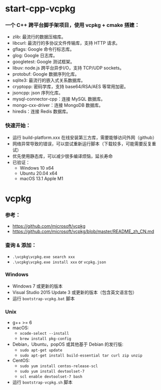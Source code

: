 # start-cpp-vcpkg

### 一个 C++ 跨平台脚手架项目，使用 vcpkg + cmake 搭建：
- zlib: 最流行的数据压缩库。
- libcurl: 最流行的多协议文件传输库，支持 HTTP 请求。
- gflags: Google 命令行标志库。
- glog: Google 日志库。
- googletest: Google 测试框架。
- libuv: node.js 跨平台异步I/O，支持 TCP/UDP sockets。
- protobuf: Google 数据序列化库。
- sqlite3: 最流行的嵌入式关系数据库。
- cryptopp: 密码学库，支持 base64/RSA/AES 等常用加密。
- jsoncpp: json 序列化库。
- mysql-connector-cpp：连接 MySQL 数据库。
- mongo-cxx-driver：连接 MongoDB 数据库。
- hiredis：连接 Redis 数据库。

### 快速开始：
- 运行 build-platform.xxx 在线安装第三方库，需要能够访问外网（github）
- 网络异常导致的错误，可以尝试重新运行脚本（下载较多，可能需要反复重试）
- 优先使用静态库，可以减少很多编译烦恼，延长寿命
- 已验证：
  - Windows 10 x64
  - Ubuntu 20.04 x64
  - macOS 13.1 Apple M1



# vcpkg

### 参考：
- https://github.com/microsoft/vcpkg
- https://github.com/microsoft/vcpkg/blob/master/README_zh_CN.md

### 查询 & 添加：
- `.\vcpkg\vcpkg.exe search xxx`
- `.\vcpkg\vcpkg.exe install xxx` or `vcpkg.json`

### Windows
- Windows 7 或更新的版本
- Visual Studio 2015 Update 3 或更新的版本（包含英文语言包）
- 运行 `bootstrap-vcpkg.bat` 脚本

### Unix
- g++ >= 6
- macOS:
  - `xcode-select --install`
  - `brew install pkg-config`
- Debian，Ubuntu，popOS 或其他基于 Debian 的发行版:
  - `sudo apt-get update`
  - `sudo apt-get install build-essential tar curl zip unzip`
- CentOS:
  - `sudo yum install centos-release-scl`
  - `sudo yum install devtoolset-7`
  - `scl enable devtoolset-7 bash`
- 运行 `bootstrap-vcpkg.sh` 脚本
